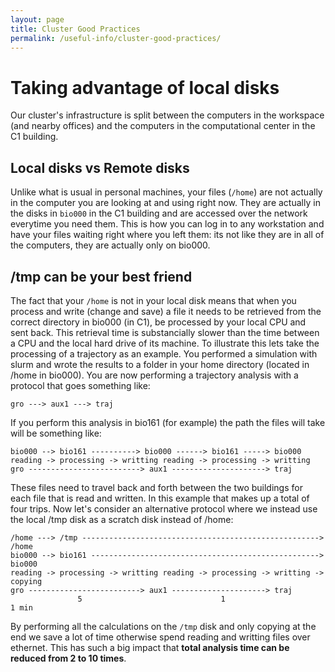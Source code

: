 ```yaml
---
layout: page
title: Cluster Good Practices
permalink: /useful-info/cluster-good-practices/
---
```


# Taking advantage of local disks
Our cluster's infrastructure is split between the computers in the workspace (and nearby offices) and the computers in the computational center in the C1 building.

## Local disks vs Remote disks
Unlike what is usual in personal machines, your files (`/home`) are not actually in the computer you are looking at and using right now. They are actually in the disks in `bio000` in the C1 building and are accessed over the network everytime you need them. This is how you can log in to any workstation and have your files waiting right where you left them: its not like they are in all of the computers, they are actually only on bio000.

## /tmp can be your best friend
The fact that your `/home` is not in your local disk means that when you process and write (change and save) a file it needs to be retrieved from the correct directory in bio000 (in C1), be processed by your local CPU and sent back. This retrieval time is substancially slower than the time between a CPU and the local hard drive of its machine. To illustrate this lets take the processing of a trajectory as an example.
You performed a simulation with slurm and wrote the results to a folder in your home directory (located in /home in bio000). You are now performing a trajectory analysis with a protocol that goes something like:
```
gro ---> aux1 ---> traj
```
If you perform this analysis in bio161 (for example) the path the files will take will be something like:
```
bio000 --> bio161 ----------> bio000 ------> bio161 -----> bio000
reading -> processing -> writting reading -> processing -> writting
gro -------------------------> aux1 ---------------------> traj
```
These files need to travel back and forth between the two buildings for each file that is read and written. In this example that makes up a total of four trips. Now let's consider an alternative protocol where we instead use the local /tmp disk as a scratch disk instead of /home:
```
/home ---> /tmp -----------------------------------------------------> /home
bio000 --> bio161 ---------------------------------------------------> bio000
reading -> processing -> writting reading -> processing -> writting -> copying
gro -------------------------> aux1 ---------------------> traj
               5                               1                          1 min
```
By performing all the calculations on the `/tmp` disk and only copying at the end we save a lot of time otherwise spend reading and writting files over ethernet. This has such a big impact that **total analysis time can be reduced from 2 to 10 times**.
